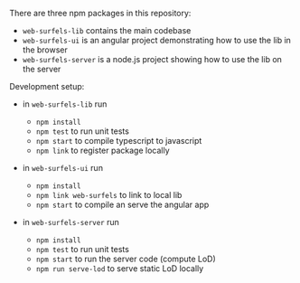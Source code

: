 There are three npm packages in this repository:
- `web-surfels-lib` contains the main codebase
- `web-surfels-ui` is an angular project demonstrating how to use the lib in the browser
- `web-surfels-server` is a node.js project showing how to use the lib on the server

Development setup:
- in `web-surfels-lib` run
  - `npm install`
  - `npm test` to run unit tests
  - `npm start` to compile typescript to javascript
  - `npm link` to register package locally
  
- in `web-surfels-ui` run
  - `npm install`
  - `npm link web-surfels` to link to local lib
  - `npm start` to compile an serve the angular app
  
- in `web-surfels-server` run
  - `npm install`
  - `npm test` to run unit tests
  - `npm start` to run the server code (compute LoD)
  - `npm run serve-lod` to serve static LoD locally 
